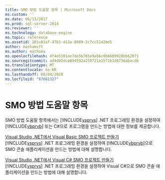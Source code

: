 ```yaml
---
title: SMO 방법 도움말 항목 | Microsoft Docs
ms.custom: ''
ms.date: 06/13/2017
ms.prod: sql-server-2014
ms.reviewer: ''
ms.technology: database-engine
ms.topic: reference
ms.assetid: 201c83af-47b3-413a-8909-3c7cc5142be5
author: mashamsft
ms.author: mathoma
ms.openlocfilehash: 4f4e5101ee7de5b765e9a56c0bb609928bb62971
ms.sourcegitcommit: ad4d92dce894592a259721a1571b1d8736abacdb
ms.translationtype: MT
ms.contentlocale: ko-KR
ms.lasthandoff: 08/04/2020
ms.locfileid: "87661327"
---
```

# <a name="smo-how-to-topics"></a>SMO 방법 도움말 항목
  SMO 방법 도움말 항목에서는 [!INCLUDE[vsprvs](../../includes/vsprvs-md.md)] .NET 프로그래밍 환경을 설정하여 [!INCLUDE[vbprvb](../../includes/vbprvb-md.md)] 또는 C#으로 프로그램을 만드는 방법에 대한 정보를 제공합니다.  
  
 [Visual Studio .NET에서 Visual Basic SMO 프로젝트 만들기](../../../2014/database-engine/dev-guide/create-a-visual-basic-smo-project-in-visual-studio-net.md)  
 [!INCLUDE[vsprvs](../../includes/vsprvs-md.md)] .NET 프로그래밍 환경을 설정하여 [!INCLUDE[vbprvb](../../includes/vbprvb-md.md)]으로 SMO 콘솔 애플리케이션을 만드는 방법에 대해 설명합니다.  
  
 [Visual Studio .NET에서 Visual C&#35; SMO 프로젝트 만들기](../../relational-databases/server-management-objects-smo/how-to-create-a-visual-csharp-smo-project-in-visual-studio-net.md)  
 [!INCLUDE[vsprvs](../../includes/vsprvs-md.md)] .NET 프로그래밍 환경을 설정하여 Visual C#으로 SMO 콘솔 애플리케이션을 만드는 방법에 대해 설명합니다.  
  
  
